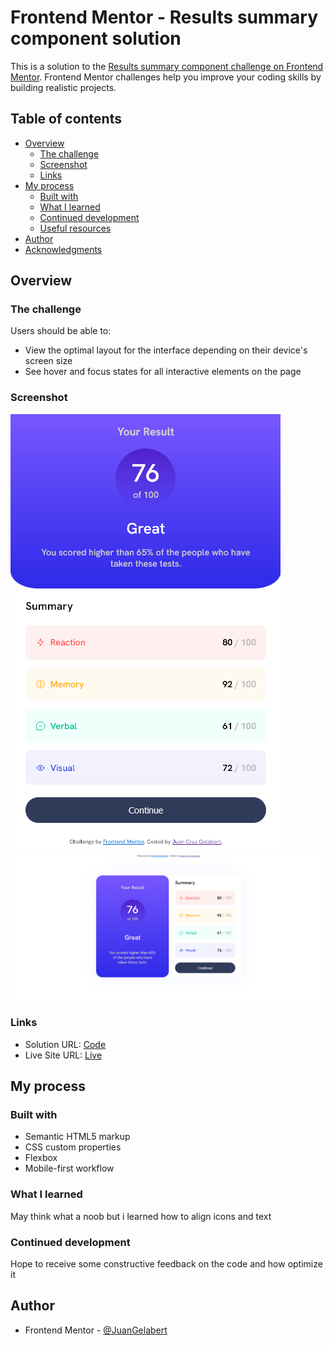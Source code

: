 # Frontend Mentor - Results summary component solution

This is a solution to the [Results summary component challenge on Frontend Mentor](https://www.frontendmentor.io/challenges/results-summary-component-CE_K6s0maV). Frontend Mentor challenges help you improve your coding skills by building realistic projects. 

## Table of contents

- [Overview](#overview)
  - [The challenge](#the-challenge)
  - [Screenshot](#screenshot)
  - [Links](#links)
- [My process](#my-process)
  - [Built with](#built-with)
  - [What I learned](#what-i-learned)
  - [Continued development](#continued-development)
  - [Useful resources](#useful-resources)
- [Author](#author)
- [Acknowledgments](#acknowledgments)



## Overview

### The challenge

Users should be able to:

- View the optimal layout for the interface depending on their device's screen size
- See hover and focus states for all interactive elements on the page

### Screenshot

![Mobile (max: 375px)](./assets/images/Mobile%20-%20Results%20summary%20component.png)
![Desktop (min: 1440px)](./assets/images/Desktop%20-%20Results%20summary%20component.png)


### Links

- Solution URL: [Code](https://www.frontendmentor.io/solutions/summary-card-layout-flexbox-3anW69_Whz)
- Live Site URL: [Live](https://juangelabert.github.io/Results-Summary-Component/)

## My process

### Built with

- Semantic HTML5 markup
- CSS custom properties
- Flexbox
- Mobile-first workflow

### What I learned

May think what a noob but i learned how to align icons and text

### Continued development

Hope to receive some constructive feedback on the code and how optimize it

## Author

- Frontend Mentor - [@JuanGelabert](https://www.frontendmentor.io/profile/JuanGelabert)
